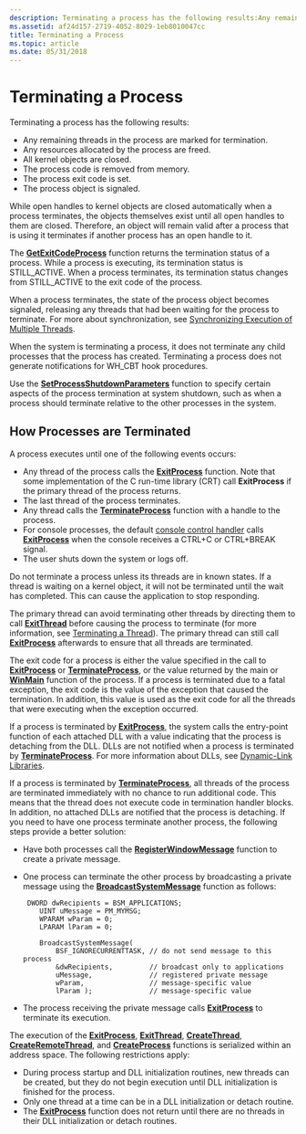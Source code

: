 ```yaml
---
description: Terminating a process has the following results:Any remaining threads in the process are marked for termination.Any resources allocated by the process are freed.All kernel objects are closed.The process code is removed from memory.The process exit code is set.The process object is signaled.
ms.assetid: af24d157-2719-4052-8029-1eb8010047cc
title: Terminating a Process
ms.topic: article
ms.date: 05/31/2018
---
```


# Terminating a Process

Terminating a process has the following results:

-   Any remaining threads in the process are marked for termination.
-   Any resources allocated by the process are freed.
-   All kernel objects are closed.
-   The process code is removed from memory.
-   The process exit code is set.
-   The process object is signaled.

While open handles to kernel objects are closed automatically when a process terminates, the objects themselves exist until all open handles to them are closed. Therefore, an object will remain valid after a process that is using it terminates if another process has an open handle to it.

The [**GetExitCodeProcess**](/windows/win32/api/processthreadsapi/nf-processthreadsapi-getexitcodeprocess) function returns the termination status of a process. While a process is executing, its termination status is STILL\_ACTIVE. When a process terminates, its termination status changes from STILL\_ACTIVE to the exit code of the process.

When a process terminates, the state of the process object becomes signaled, releasing any threads that had been waiting for the process to terminate. For more about synchronization, see [Synchronizing Execution of Multiple Threads](synchronizing-execution-of-multiple-threads.md).

When the system is terminating a process, it does not terminate any child processes that the process has created. Terminating a process does not generate notifications for WH\_CBT hook procedures.

Use the [**SetProcessShutdownParameters**](/windows/win32/api/processthreadsapi/nf-processthreadsapi-setprocessshutdownparameters) function to specify certain aspects of the process termination at system shutdown, such as when a process should terminate relative to the other processes in the system.

## How Processes are Terminated

A process executes until one of the following events occurs:

-   Any thread of the process calls the [**ExitProcess**](/windows/win32/api/processthreadsapi/nf-processthreadsapi-exitprocess) function. Note that some implementation of the C run-time library (CRT) call **ExitProcess** if the primary thread of the process returns.
-   The last thread of the process terminates.
-   Any thread calls the [**TerminateProcess**](/windows/win32/api/processthreadsapi/nf-processthreadsapi-terminateprocess) function with a handle to the process.
-   For console processes, the default [console control handler](/windows/console/console-control-handlers) calls [**ExitProcess**](/windows/win32/api/processthreadsapi/nf-processthreadsapi-exitprocess) when the console receives a CTRL+C or CTRL+BREAK signal.
-   The user shuts down the system or logs off.

Do not terminate a process unless its threads are in known states. If a thread is waiting on a kernel object, it will not be terminated until the wait has completed. This can cause the application to stop responding.

The primary thread can avoid terminating other threads by directing them to call [**ExitThread**](/windows/win32/api/processthreadsapi/nf-processthreadsapi-exitthread) before causing the process to terminate (for more information, see [Terminating a Thread](terminating-a-thread.md)). The primary thread can still call [**ExitProcess**](/windows/win32/api/processthreadsapi/nf-processthreadsapi-exitprocess) afterwards to ensure that all threads are terminated.

The exit code for a process is either the value specified in the call to [**ExitProcess**](/windows/win32/api/processthreadsapi/nf-processthreadsapi-exitprocess) or [**TerminateProcess**](/windows/win32/api/processthreadsapi/nf-processthreadsapi-terminateprocess), or the value returned by the main or [**WinMain**](/windows/win32/api/winbase/nf-winbase-winmain) function of the process. If a process is terminated due to a fatal exception, the exit code is the value of the exception that caused the termination. In addition, this value is used as the exit code for all the threads that were executing when the exception occurred.

If a process is terminated by [**ExitProcess**](/windows/win32/api/processthreadsapi/nf-processthreadsapi-exitprocess), the system calls the entry-point function of each attached DLL with a value indicating that the process is detaching from the DLL. DLLs are not notified when a process is terminated by [**TerminateProcess**](/windows/win32/api/processthreadsapi/nf-processthreadsapi-terminateprocess). For more information about DLLs, see [Dynamic-Link Libraries](../dlls/dynamic-link-libraries.md).

If a process is terminated by [**TerminateProcess**](/windows/win32/api/processthreadsapi/nf-processthreadsapi-terminateprocess), all threads of the process are terminated immediately with no chance to run additional code. This means that the thread does not execute code in termination handler blocks. In addition, no attached DLLs are notified that the process is detaching. If you need to have one process terminate another process, the following steps provide a better solution:

-   Have both processes call the [**RegisterWindowMessage**](/windows/win32/api/winuser/nf-winuser-registerwindowmessagea) function to create a private message.
-   One process can terminate the other process by broadcasting a private message using the [**BroadcastSystemMessage**](/windows/win32/api/winuser/nf-winuser-broadcastsystemmessage) function as follows:

    ``` syntax
     DWORD dwRecipients = BSM_APPLICATIONS;
        UINT uMessage = PM_MYMSG;
        WPARAM wParam = 0;
        LPARAM lParam = 0;

        BroadcastSystemMessage( 
            BSF_IGNORECURRENTTASK, // do not send message to this process
            &dwRecipients,         // broadcast only to applications
            uMessage,              // registered private message
            wParam,                // message-specific value
            lParam );              // message-specific value
    ```

-   The process receiving the private message calls [**ExitProcess**](/windows/win32/api/processthreadsapi/nf-processthreadsapi-exitprocess) to terminate its execution.

The execution of the [**ExitProcess**](/windows/win32/api/processthreadsapi/nf-processthreadsapi-exitprocess), [**ExitThread**](/windows/win32/api/processthreadsapi/nf-processthreadsapi-exitthread), [**CreateThread**](/windows/win32/api/processthreadsapi/nf-processthreadsapi-createthread), [**CreateRemoteThread**](/windows/win32/api/processthreadsapi/nf-processthreadsapi-createremotethread), and [**CreateProcess**](/windows/win32/api/processthreadsapi/nf-processthreadsapi-createprocessa) functions is serialized within an address space. The following restrictions apply:

-   During process startup and DLL initialization routines, new threads can be created, but they do not begin execution until DLL initialization is finished for the process.
-   Only one thread at a time can be in a DLL initialization or detach routine.
-   The [**ExitProcess**](/windows/win32/api/processthreadsapi/nf-processthreadsapi-exitprocess) function does not return until there are no threads in their DLL initialization or detach routines.

 

 
